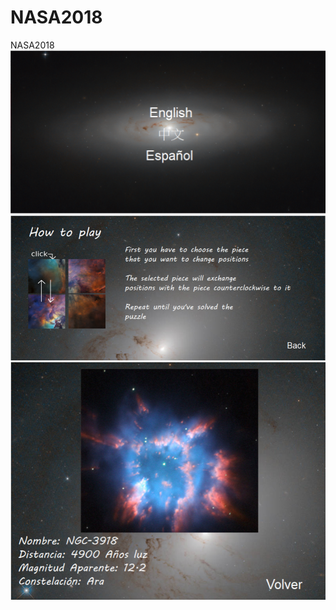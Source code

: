 # NASA2018
NASA2018
![image](https://github.com/flicker8815/NASA2018/blob/master/螢幕快照%202020-05-17%20下午8.25.19.png)
![image](https://github.com/flicker8815/NASA2018/blob/master/螢幕快照%202020-05-17%20下午8.25.30.png)
![image](https://github.com/flicker8815/NASA2018/blob/master/螢幕快照%202020-05-17%20下午8.25.41.png)

